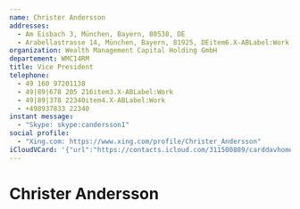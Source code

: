 ```yaml
---
name: Christer Andersson
addresses:
  - Am Eisbach 3, München, Bayern, 80538, DE
  - Arabellastrasse 14, München, Bayern, 81925, DEitem6.X-ABLabel:Work
organization: Wealth Management Capital Holding GmbH
departement: WMC14RM
title: Vice President
telephone:
  - 49 160 97201138
  - 49|89|678 205 216item3.X-ABLabel:Work
  - 49|89|378 22340item4.X-ABLabel:Work
  - +498937833 22340
instant message:
  - "Skype: skype:candersson1"
social profile:
  - "Xing.com: https://www.xing.com/profile/Christer_Andersson"
iCloudVCard: '{"url":"https://contacts.icloud.com/311500889/carddavhome/card/ZjBlNDM4NmEtZTY1NS00ZjE2LThhMTQtN2NhMjlhMGUzMjg4.vcf","etag":"\"kmfhf3cm\"","data":"BEGIN:VCARD\r\nVERSION:3.0\r\nFN:\r\nN:Andersson;Christer;;;\r\nUID:f0e4386a-e655-4f16-8a14-7ca29a0e3288X-skype:candersson1\r\nADR:;;Am Eisbach 3;München;Bayern;80538;DE;\r\nADR:;;Arabellastrasse 14;München;Bayern;81925;DEitem6.X-ABLabel:Work;\r\nitem1.X-ABLABEL:Work\r\nitem2.X-ABLABEL:Work\r\nitem3.X-ABLABEL:Work\r\nitem4.X-ABLABEL:Work\r\nitem6.X-ABLABEL:Work\r\nPRODID:-//Apple Inc.//iOS 10.3.3//EN\r\nREV:2025-04-03T22:08:38Z\r\nORG:Wealth Management Capital Holding GmbH;WMC14RM\r\nTITLE:Vice President\r\nTEL:49 160 97201138\r\nTEL:49|89|678 205 216item3.X-ABLabel:Work\r\nTEL:49|89|378 22340item4.X-ABLabel:Work\r\nTEL:+498937833 22340\r\n;VALUE=uri:https://gateway.icloud.com/contacts/311500889/ck/card/bc142497ff\r\n d3a5d0bcc87e97d4a754ad\r\nIMPP;X-SERVICE-TYPE=Skype;type=HOME;type=pref:skype:candersson1\r\nX-SOCIALPROFILE;type=xing.com;x-user=Christer_Andersson:https://www.xing.co\r\n m/profile/Christer_Andersson\r\nEND:VCARD"}'
---
```

# Christer Andersson